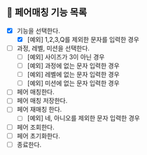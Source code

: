 ## 🚀 페어매칭 기능 목록

- [X] 기능을 선택한다.
  - [X] [예외] 1,2,3,Q를 제외한 문자를 입력한 경우
- [ ] 과정, 레벨, 미션을 선택한다.
  - [ ] [예외] 사이즈가 3이 아닌 경우
  - [ ] [예외] 과정에 없는 문자 입력한 경우
  - [ ] [예외] 레벨에 없는 문자 입력한 경우
  - [ ] [예외] 미션에 없는 문자 입력한 경우
- [ ] 페어 매칭한다.
- [ ] 페어 매칭 저장한다.
- [ ] 페어 재매칭 한다.
  - [ ] [예외] 네, 아니오를 제외한 문자 입력한 경우
- [ ] 페어 조회한다.
- [ ] 페어 초기화한다.
- [ ] 종료한다.

